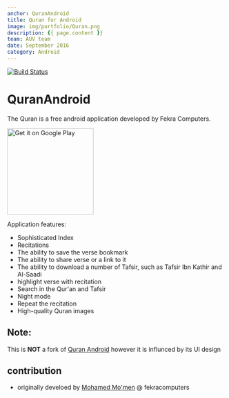 ```yaml
---
anchor: QuranAndroid
title: Quran for Android
image: img/portfolio/Quran.png
description: {{ page.content }}
team: AUV team
date: September 2016
category: Android
---
```

[![Build Status](https://travis-ci.org/fekracomputers/QuranAndroid.svg?branch=master)](https://travis-ci.org/fekracomputers/QuranAndroid)

# QuranAndroid 

The Quran is a free android application developed by Fekra Computers.

<a href='https://play.google.com/store/apps/details?id=com.fekracomputers.quran&hl=en&utm_source=github&pcampaignid=MKT-Other-global-all-co-prtnr-py-PartBadge-Mar2515-1'>
<img alt='Get it on Google Play' width="200px" src='https://play.google.com/intl/en_us/badges/images/generic/en_badge_web_generic.png'/>
</a>


Application features:
- Sophisticated Index
- Recitations
- The ability to save the verse bookmark
- The ability to share verse or a link to it
- The ability to download a number of Tafsir, such as Tafsir Ibn Kathir and Al-Saadi
- highlight verse with recitation
- Search in the Qur'an and Tafsir
- Night mode
- Repeat the recitation 
- High-quality Quran images 

## Note:
This is **NOT** a fork of [Quran Android](https://github.com/quran/quran_android) however it is influnced by its UI design

## contribution
- originally develoed by [Mohamed Mo'men](https://github.com/mmoamenn) @ fekracomputers
